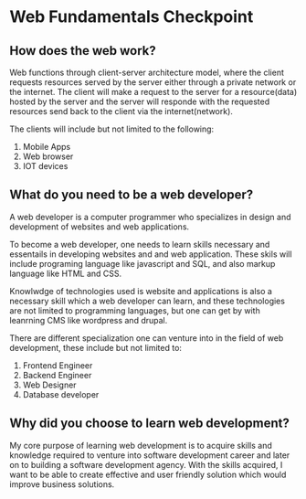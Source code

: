 # Web Fundamentals Checkpoint

## How does the web work?

Web functions through client-server architecture model, where the client requests resources served by the server either through a private network or the internet.
The client will make a request to the server for a resource(data) hosted by the server and the server will responde with the requested resources send back to the client via the internet(network).

The clients will include but not limited to the following:

1. Mobile Apps
2. Web browser
3. IOT devices

## What do you need to be a web developer?

A web developer is a computer programmer who specializes in design and development of websites and web applications.

To become a web developer, one needs to learn skills necessary and essentails in developing websites and and web application. These skils will include programing language like javascript and SQL, and also markup language like HTML and CSS.

Knowlwdge of technologies used is website and applications is also a necessary skill which a web developer can learn, and these technologies are not limited to programming languages, but one can get by with leanrning CMS like wordpress and drupal.

There are different specialization one can venture into in the field of web development, these include but not limited to:

1. Frontend Engineer
2. Backend Engineer
3. Web Designer
4. Database developer

## Why did you choose to learn web development?

My core purpose of learning web development is to acquire skills and knowledge required to venture into software development career and later on to building a software development agency. With the skills acquired, I want to be able to create effective and user friendly solution which would improve business solutions.
